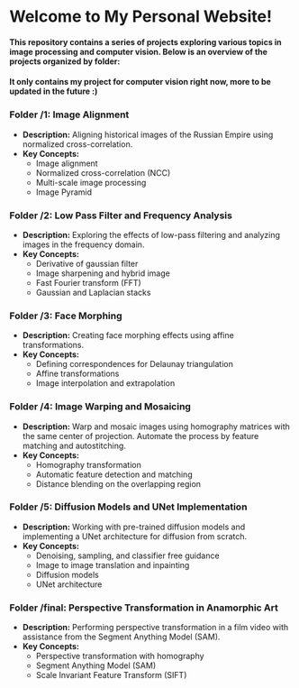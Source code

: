 # Welcome to My Personal Website!
#### This repository contains a series of projects exploring various topics in image processing and computer vision. Below is an overview of the projects organized by folder:
#### It only contains my project for computer vision right now, more to be updated in the future :)

### **Folder /1: Image Alignment**
- **Description:** Aligning historical images of the Russian Empire using normalized cross-correlation.
- **Key Concepts:**
  - Image alignment
  - Normalized cross-correlation (NCC)
  - Multi-scale image processing
  - Image Pyramid

### **Folder /2: Low Pass Filter and Frequency Analysis**
- **Description:** Exploring the effects of low-pass filtering and analyzing images in the frequency domain.
- **Key Concepts:**
  - Derivative of gaussian filter
  - Image sharpening and hybrid image
  - Fast Fourier transform (FFT)
  - Gaussian and Laplacian stacks

### **Folder /3: Face Morphing**
- **Description:** Creating face morphing effects using affine transformations.
- **Key Concepts:**
  - Defining correspondences for Delaunay triangulation
  - Affine transformations
  - Image interpolation and extrapolation

### **Folder /4: Image Warping and Mosaicing**
- **Description:** Warp and mosaic images using homography matrices with the same center of projection. Automate the process by feature matching and autostitching.
- **Key Concepts:**
  - Homography transformation
  - Automatic feature detection and matching 
  - Distance blending on the overlapping region

### **Folder /5: Diffusion Models and UNet Implementation**
- **Description:** Working with pre-trained diffusion models and implementing a UNet architecture for diffusion from scratch.
- **Key Concepts:**
  - Denoising, sampling, and classifier free guidance
  - Image to image translation and inpainting
  - Diffusion models
  - UNet architecture

### **Folder /final: Perspective Transformation in Anamorphic Art**
- **Description:** Performing perspective transformation in a film video with assistance from the Segment Anything Model (SAM).
- **Key Concepts:**
  - Perspective transformation with homography
  - Segment Anything Model (SAM)
  - Scale Invariant Feature Transform (SIFT)

